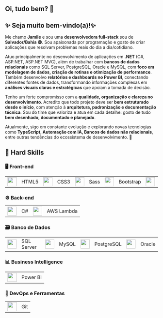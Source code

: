 ## Oi, tudo bem? 👋 
## ✨ Seja muito bem-vindo(a)!✨ 

Me chamo **Jamile** e sou uma **desenvolvedora full-stack** sou de **Salvador/Bahia 😄**.
Sou apaixonada por programação e gosto de criar aplicações que resolvam problemas reais do dia a dia/cotidiano.

Atuo principalmente no desenvolvimento de aplicações em **.NET** (C#, ASP.NET, ASP.NET MVC), além de trabalhar com **bancos de dados relacionais** como SQL Server, PostgreSQL, Oracle e MySQL, com **foco em modelagem de dados, criação de rotinas e otimização de performance**.
Também desenvolvo **relatórios e dashboards no Power BI**, conectando diferentes fontes de dados, transformando informações complexas em **análises visuais claras e estratégicas** que apoiam a tomada de decisão.

Tenho um forte compromisso com a **qualidade, organização e clareza no desenvolvimento**. Acredito que todo projeto deve ser **bem estruturado desde o início**, com atenção à **arquitetura, padronização e documentação técnica**. Sou do time que valoriza e atua em cada detalhe: gosto de tudo **bem desenhado, documentado e planejado**. 

Atualmente, sigo em constante evolução e explorando novas tecnologias como **TypeScript, Automação com IA, Bancos de dados não relacionais**, entre outras tendências do ecossistema de desenvolvimento. 🚀

## 🔧 Hard Skills 

 ### 🖥️ Front-end  
<table>
  <tr>
    <td><img src="https://cdn.jsdelivr.net/gh/devicons/devicon/icons/html5/html5-original.svg" width="30px" /></td>
    <td>HTML5</td>
    <td><img src="https://cdn.jsdelivr.net/gh/devicons/devicon/icons/css3/css3-original.svg" width="30px" /></td>
    <td>CSS3</td>
    <td><img src="https://cdn.jsdelivr.net/gh/devicons/devicon/icons/sass/sass-original.svg" width="30px" /></td>
    <td>Sass</td>
    <td><img src="https://cdn.jsdelivr.net/gh/devicons/devicon/icons/bootstrap/bootstrap-original.svg" width="30px" /></td>
    <td>Bootstrap</td>
    <td><img src="https://cdn.jsdelivr.net/gh/devicons/devicon/icons/javascript/javascript-original.svg" width="30px" /></td>
    <td>JavaScript</td>
    <td><img src="https://cdn.jsdelivr.net/gh/devicons/devicon/icons/dot-net/dot-net-original.svg" width="30px" /></td>
    <td>Razor</td>
  </tr>
</table>

### ⚙️ Back-end  
<table>
  <tr>
    <td><img src="https://cdn.jsdelivr.net/gh/devicons/devicon/icons/csharp/csharp-original.svg" width="30px" /></td>
    <td>C#</td>
    <td><img src="https://camo.githubusercontent.com/dd08c9e9961c2a14497b32e94770512af9b4375ccf32117b452acaf94436243a/68747470733a2f2f63646e2e6a7364656c6976722e6e65742f67682f64657669636f6e732f64657669636f6e2f69636f6e732f616d617a6f6e77656273657276696365732f616d617a6f6e77656273657276696365732d6f726967696e616c2d776f72646d61726b2e737667" width="30px" /></td>
    <td>AWS Lambda</td>   
  </tr>
</table>

### 🗃️ Banco de Dados  
<table>
  <tr>
    <td><img src="https://cdn.jsdelivr.net/gh/devicons/devicon/icons/microsoftsqlserver/microsoftsqlserver-plain.svg" width="30px" /></td>
    <td>SQL Server</td>
    <td><img src="https://cdn.jsdelivr.net/gh/devicons/devicon/icons/mysql/mysql-original.svg" width="30px" /></td>
    <td>MySQL</td>
    <td><img src="https://cdn.jsdelivr.net/gh/devicons/devicon/icons/postgresql/postgresql-original.svg" width="30px" /></td>
    <td>PostgreSQL</td>
    <td><img src="https://cdn.jsdelivr.net/gh/devicons/devicon/icons/oracle/oracle-original.svg" width="30px" /></td>
    <td>Oracle</td>
  </tr>
</table>

### 📊 Business Intelligence  
<table>
  <tr>
    <td><img src="https://cdn.jsdelivr.net/gh/devicons/devicon/icons/powerbi/powerbi-original.svg" width="30px" /></td>
    <td>Power BI</td>
  </tr>
</table>

### 🔧  DevOps e Ferramentas  
<table>
  <tr>
    <td><img src="https://cdn.jsdelivr.net/gh/devicons/devicon/icons/git/git-original.svg" width="30px" /></td>
    <td>Git</td>
  </tr>
</table>

<!--
## Hi there 👋

**milef-dev/milef-dev** is a ✨ _special_ ✨ repository because its `README.md` (this file) appears on your GitHub profile.

Here are some ideas to get you started:

- 🔭 I’m currently working on ...
- 🌱 I’m currently learning ...
- 👯 I’m looking to collaborate on ...
- 🤔 I’m looking for help with ...
- 💬 Ask me about ...
- 📫 How to reach me: ...
- 😄 Pronouns: ...
- ⚡ Fun fact: ...
-->

